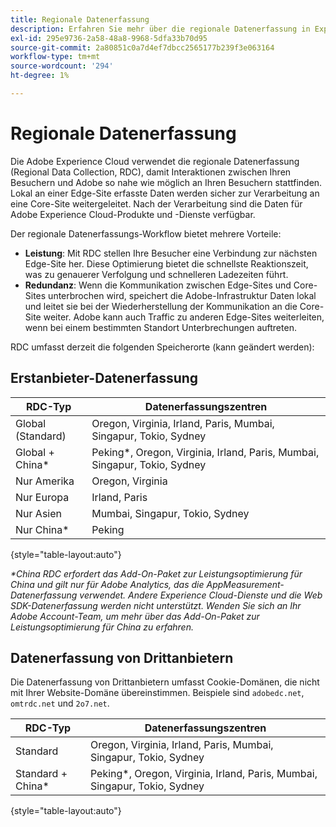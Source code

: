 ```yaml
---
title: Regionale Datenerfassung
description: Erfahren Sie mehr über die regionale Datenerfassung in Experience Cloud.
exl-id: 295e9736-2a58-48a8-9968-5dfa33b70d95
source-git-commit: 2a80851c0a7d4ef7dbcc2565177b239f3e063164
workflow-type: tm+mt
source-wordcount: '294'
ht-degree: 1%

---
```


# Regionale Datenerfassung

Die Adobe Experience Cloud verwendet die regionale Datenerfassung (Regional Data Collection, RDC), damit Interaktionen zwischen Ihren Besuchern und Adobe so nahe wie möglich an Ihren Besuchern stattfinden. Lokal an einer Edge-Site erfasste Daten werden sicher zur Verarbeitung an eine Core-Site weitergeleitet. Nach der Verarbeitung sind die Daten für Adobe Experience Cloud-Produkte und -Dienste verfügbar.

Der regionale Datenerfassungs-Workflow bietet mehrere Vorteile:

* **Leistung**: Mit RDC stellen Ihre Besucher eine Verbindung zur nächsten Edge-Site her. Diese Optimierung bietet die schnellste Reaktionszeit, was zu genauerer Verfolgung und schnelleren Ladezeiten führt.
* **Redundanz**: Wenn die Kommunikation zwischen Edge-Sites und Core-Sites unterbrochen wird, speichert die Adobe-Infrastruktur Daten lokal und leitet sie bei der Wiederherstellung der Kommunikation an die Core-Site weiter. Adobe kann auch Traffic zu anderen Edge-Sites weiterleiten, wenn bei einem bestimmten Standort Unterbrechungen auftreten.

RDC umfasst derzeit die folgenden Speicherorte (kann geändert werden):

## Erstanbieter-Datenerfassung

| RDC-Typ | Datenerfassungszentren |
| --- | --- |
| Global (Standard) | Oregon, Virginia, Irland, Paris, Mumbai, Singapur, Tokio, Sydney |
| Global + China* | Peking*, Oregon, Virginia, Irland, Paris, Mumbai, Singapur, Tokio, Sydney |
| Nur Amerika | Oregon, Virginia |
| Nur Europa | Irland, Paris |
| Nur Asien | Mumbai, Singapur, Tokio, Sydney |
| Nur China* | Peking |

{style="table-layout:auto"}

_*China RDC erfordert das Add-On-Paket zur Leistungsoptimierung für China und gilt nur für Adobe Analytics, das die AppMeasurement-Datenerfassung verwendet. Andere Experience Cloud-Dienste und die Web SDK-Datenerfassung werden nicht unterstützt. Wenden Sie sich an Ihr Adobe Account-Team, um mehr über das Add-On-Paket zur Leistungsoptimierung für China zu erfahren._

## Datenerfassung von Drittanbietern

Die Datenerfassung von Drittanbietern umfasst Cookie-Domänen, die nicht mit Ihrer Website-Domäne übereinstimmen. Beispiele sind `adobedc.net`, `omtrdc.net` und `2o7.net`.

| RDC-Typ | Datenerfassungszentren |
| --- | --- |
| Standard | Oregon, Virginia, Irland, Paris, Mumbai, Singapur, Tokio, Sydney |
| Standard + China* | Peking*, Oregon, Virginia, Irland, Paris, Mumbai, Singapur, Tokio, Sydney |

{style="table-layout:auto"}
